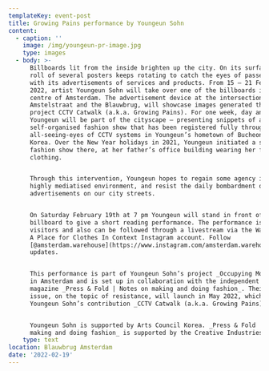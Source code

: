 ```yaml
---
templateKey: event-post
title: Growing Pains performance by Youngeun Sohn
content:
  - caption: ''
    image: /img/youngeun-pr-image.jpg
    type: images
  - body: >-
      Billboards lit from the inside brighten up the city. On its surface, a
      roll of several posters keeps rotating to catch the eyes of passer-by’s
      with its advertisements of services and products. From 15 – 21 February
      2022, artist Youngeun Sohn will take over one of the billboards in the
      centre of Amsterdam. The advertisement device at the intersection of the
      Amstelstraat and the Blauwbrug, will showcase images generated through her
      project CCTV Catwalk (a.k.a. Growing Pains). For one week, day and night
      Youngeun will be part of the cityscape – presenting snippets of a
      self-organised fashion show that has been registered fully through the
      all-seeing-eyes of CCTV systems in Youngeun’s hometown of Bucheon, South
      Korea. Over the New Year holidays in 2021, Youngeun initiated a solo
      fashion show there, at her father’s office building wearing her father’s
      clothing.


      Through this intervention, Youngeun hopes to regain some agency in a
      highly mediatised environment, and resist the daily bombardment of
      advertisements on our city streets.


      On Saturday February 19th at 7 pm Youngeun will stand in front of her
      billboard to give a short reading performance. The performance is open to
      visitors and also can be followed through a livestream via the Warehouse |
      A Place for Clothes In Context Instagram account. Follow
      [@amsterdam.warehouse](https://www.instagram.com/amsterdam.warehouse/) for
      updates.


      This performance is part of Youngeun Sohn’s project _Occupying Monitors_
      in Amsterdam and is set up in collaboration with the independent fashion
      magazine _Press & Fold | Notes on making and doing fashion_. Their new
      issue, on the topic of resistance, will launch in May 2022, which includes
      Youngeun Sohn’s contribution _CCTV Catwalk (a.k.a. Growing Pains)_.


      Youngeun Sohn is supported by Arts Council Korea. _Press & Fold | Notes on
      making and doing fashion_ is supported by the Creative Industries Fund.
    type: text
location: Blauwbrug Amsterdam
date: '2022-02-19'
---
```



